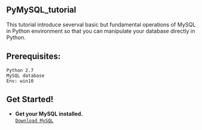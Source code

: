 ## PyMySQL_tutorial
This tutorial introduce severval basic but fundamental operations of MySQL in Python environment so that you can manipulate your database directly in Python.

## Prerequisites:
`Python 2.7`   
`MySQL database`  
`Env: win10`

## Get Started!
* **Get your MySQL installed.**  
    [`Download MySQL`]()



